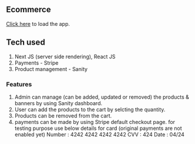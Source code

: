 

## Ecommerce

[Click here](https://ecommerce-girish.vercel.app) to load the app.

## Tech used
1. Next JS (server side rendering), React JS
2. Payments - Stripe
3. Product management - Sanity

### Features
1. Admin can manage (can be added, updated or removed) the products & banners by using Sanity dashboard.
2. User can add the products to the cart by selcting the quantity.
3. Products can be removed from the cart.
4. payments can be made by using Stripe default checkout page.
   for testing purpose use below details for card (original payments are not enabled yet)
   Number : 4242 4242 4242 4242
   CVV : 424
   Date : 04/24

